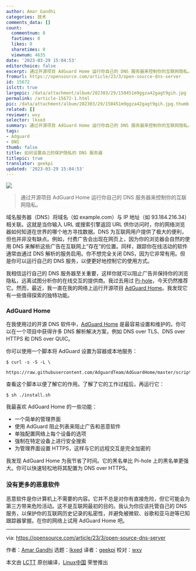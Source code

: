 ```yaml
---
author: Amar Gandhi
categories: 技术
comments_data: []
count:
  commentnum: 0
  favtimes: 0
  likes: 0
  sharetimes: 0
  viewnum: 4635
date: '2023-03-29 15:04:53'
editorchoice: false
excerpt: 通过开源项目 AdGuard Home 运行你自己的 DNS 服务器来控制你的互联网隐私。
fromurl: https://opensource.com/article/23/3/open-source-dns-server
id: 15672
islctt: true
largepic: /data/attachment/album/202303/29/150451m9ggza42gagt9gih.jpg
permalink: /article-15672-1.html
pic: /data/attachment/album/202303/29/150451m9ggza42gagt9gih.jpg.thumb.jpg
related: []
reviewer: wxy
selector: lkxed
summary: 通过开源项目 AdGuard Home 运行你自己的 DNS 服务器来控制你的互联网隐私。
tags:
- Adguard
- DNS
thumb: false
title: 如何设置自己的保护隐私的 DNS 服务器
titlepic: true
translator: geekpi
updated: '2023-03-29 15:04:53'
---
```


![](/data/attachment/album/202303/29/150451m9ggza42gagt9gih.jpg)



> 
> 通过开源项目 AdGuard Home 运行你自己的 DNS 服务器来控制你的互联网隐私。
> 
> 
> 


域名服务器（DNS）将域名（如 example.com）与 IP 地址（如 93.184.216.34）相关联。这就是当你输入 URL 或搜索引擎返回 URL 供你访问时，你的网络浏览器如何知道在世界的哪个地方寻找数据。DNS 为互联网用户提供了极大的便利，但也并非没有缺点。例如，付费广告会出现在网页上，因为你的浏览器会自然的使用 DNS 来解析这些广告在互联网上“存在”的位置。同样，跟踪你在线活动的软件通常由通过 DNS 解析的服务启用。你不想完全关闭 DNS，因为它非常有用。但是你可以运行自己的 DNS 服务，以便更好地控制它的使用方式。


我相信运行自己的 DNS 服务器至关重要，这样你就可以阻止广告并保持你的浏览隐私，远离试图分析你的在线交互的提供商。我过去用过 [Pi-hole](https://opensource.com/article/18/2/block-ads-raspberry-pi)，今天仍然推荐它。然而，最近，我一直在我的网络上运行开源项目 [AdGuard Home](https://github.com/AdguardTeam/AdGuardHome)。我发现它有一些值得探索的独特功能。


### AdGuard Home


在我使用过的开源 DNS 软件中，[AdGuard Home](https://github.com/AdguardTeam/AdGuardHome) 是最容易设置和维护的。你可以在一个项目中获得许多 DNS 解析解决方案，例如 DNS over TLS、DNS over HTTPS 和 DNS over QUIC。


你可以使用一个脚本将 AdGuard 设置为容器或本地服务：



```
$ curl -s -S -L \
    https://raw.githubusercontent.com/AdguardTeam/AdGuardHome/master/scripts/install.sh

```

查看这个脚本以便了解它的作用。了解了它的工作过程后，再运行它：



```
$ sh ./install.sh

```

我最喜欢 AdGuard Home 的一些功能：


* 一个简单的管理界面
* 使用 AdGuard 阻止列表来阻止广告和恶意软件
* 单独配置网络上每个设备的选项
* 强制在特定设备上进行安全搜索
* 为管理界面设置 HTTPS，这样与它的远程交互是完全加密的


我发现 AdGuard Home 为我节省了时间。它的黑名单比 Pi-hole 上的黑名单更强大。你可以快速轻松地将其配置为 DNS over HTTPS。


### 没有更多的恶意软件


恶意软件是你计算机上不需要的内容。它并不总是对你有直接危险，但它可能会为第三方带来危险活动。这不是互联网最初的目的。我认为你应该托管自己的 DNS 服务，以保护你的互联网历史记录的私密性，并避免被微软、谷歌和亚马逊等已知跟踪器掌握。在你的网络上试用 AdGuard Home 吧。




---


via: <https://opensource.com/article/23/3/open-source-dns-server>


作者：[Amar Gandhi](https://opensource.com/users/amar1723) 选题：[lkxed](https://github.com/lkxed/) 译者：[geekpi](https://github.com/geekpi) 校对：[wxy](https://github.com/wxy)


本文由 [LCTT](https://github.com/LCTT/TranslateProject) 原创编译，[Linux中国](https://linux.cn/) 荣誉推出